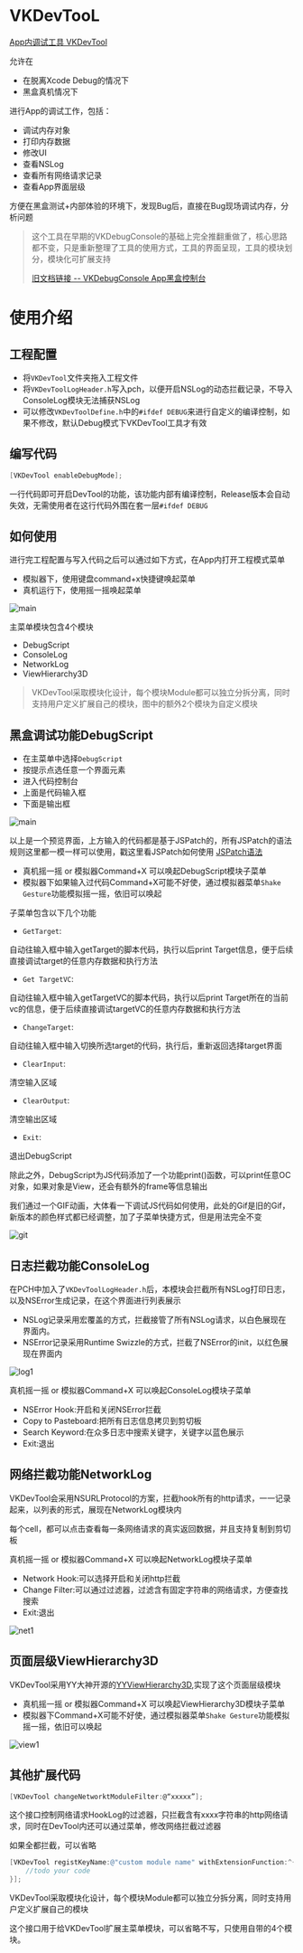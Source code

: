 # VKDevTooL

[App内调试工具 VKDevTool](https://github.com/Awhisper/VKDevTool)

允许在

- 在脱离Xcode Debug的情况下
- 黑盒真机情况下

进行App的调试工作，包括：

- 调试内存对象
- 打印内存数据
- 修改UI
- 查看NSLog
- 查看所有网络请求记录
- 查看App界面层级

方便在黑盒测试+内部体验的环境下，发现Bug后，直接在Bug现场调试内存，分析问题


>这个工具在早期的VKDebugConsole的基础上完全推翻重做了，核心思路都不变，只是重新整理了工具的使用方式，工具的界面呈现，工具的模块划分，模块化可扩展支持
>
>[旧文档链接 -- VKDebugConsole App黑盒控制台](http://awhisper.github.io/2016/05/22/VKDebugConsole-App%E9%BB%91%E7%9B%92%E6%8E%A7%E5%88%B6%E5%8F%B0/)

# 使用介绍
<!--more-->

## 工程配置

- 将`VKDevTool`文件夹拖入工程文件
- 将`VKDevToolLogHeader.h`写入pch，以便开启NSLog的动态拦截记录，不导入ConsoleLog模块无法捕获NSLog
- 可以修改`VKDevToolDefine.h`中的`#ifdef DEBUG`来进行自定义的编译控制，如果不修改，默认Debug模式下VKDevTool工具才有效

## 编写代码

```objectivec
[VKDevTool enableDebugMode];
```

一行代码即可开启DevTool的功能，该功能内部有编译控制，Release版本会自动失效，无需使用者在这行代码外围在套一层`#ifdef DEBUG`


## 如何使用

进行完工程配置与写入代码之后可以通过如下方式，在App内打开工程模式菜单

- 模拟器下，使用键盘command+x快捷键唤起菜单
- 真机运行下，使用摇一摇唤起菜单


![main](http://o7bhtwerg.bkt.clouddn.com/devtoolmain.jpeg)


主菜单模块包含4个模块
- DebugScript
- ConsoleLog
- NetworkLog
- ViewHierarchy3D

>VKDevTool采取模块化设计，每个模块Module都可以独立分拆分离，同时支持用户定义扩展自己的模块，图中的额外2个模块为自定义模块


## 黑盒调试功能DebugScript

- 在主菜单中选择`DebugScript`
- 按提示点选任意一个界面元素
- 进入代码控制台
- 上面是代码输入框
- 下面是输出框

![main](http://o7bhtwerg.bkt.clouddn.com/devscript1.jpeg)


以上是一个预览界面，上方输入的代码都是基于JSPatch的，所有JSPatch的语法规则这里都一模一样可以使用，戳这里看JSPatch如何使用 [JSPatch语法](https://github.com/bang590/JSPatch/wiki)

- 真机摇一摇 or 模拟器Command+X 可以唤起DebugScript模块子菜单
- 模拟器下如果输入过代码Command+X可能不好使，通过模拟器菜单`Shake Gesture`功能模拟摇一摇，依旧可以唤起

子菜单包含以下几个功能

- `GetTarget`:

自动往输入框中输入getTarget的脚本代码，执行以后print Target信息，便于后续直接调试target的任意内存数据和执行方法

- `Get TargetVC`:

自动往输入框中输入getTargetVC的脚本代码，执行以后print Target所在的当前vc的信息，便于后续直接调试targetVC的任意内存数据和执行方法

- `ChangeTarget`:

自动往输入框中输入切换所选target的代码，执行后，重新返回选择target界面

- `ClearInput`:

清空输入区域

- `ClearOutput`:

清空输出区域

- `Exit`:

退出DebugScript

除此之外，DebugScript为JS代码添加了一个功能print()函数，可以print任意OC对象，如果对象是View，还会有额外的frame等信息输出

我们通过一个GIF动画，大体看一下调试JS代码如何使用，此处的Gif是旧的Gif，新版本的颜色样式都已经调整，加了子菜单快捷方式，但是用法完全不变

![git](http://ww2.sinaimg.cn/mw690/678c3e91jw1f4cejgkcipg20900gfasa.gif)


## 日志拦截功能ConsoleLog

在PCH中加入了`VKDevToolLogHeader.h`后，本模块会拦截所有NSLog打印日志，以及NSError生成记录，在这个界面进行列表展示

- NSLog记录采用宏覆盖的方式，拦截接管了所有NSLog请求，以白色展现在界面内。
- NSError记录采用Runtime Swizzle的方式，拦截了NSError的init，以红色展现在界面内

![log1](http://o7bhtwerg.bkt.clouddn.com/debuglog2.jpeg)

真机摇一摇 or 模拟器Command+X 可以唤起ConsoleLog模块子菜单

- NSError Hook:开启和关闭NSError拦截
- Copy to Pasteboard:把所有日志信息拷贝到剪切板
- Search Keyword:在众多日志中搜索关键字，关键字以蓝色展示
- Exit:退出

## 网络拦截功能NetworkLog

VKDevTool会采用NSURLProtocol的方案，拦截hook所有的http请求，一一记录起来，以列表的形式，展现在NetworkLog模块内

每个cell，都可以点击查看每一条网络请求的真实返回数据，并且支持复制到剪切板

真机摇一摇 or 模拟器Command+X 可以唤起NetworkLog模块子菜单

- Network Hook:可以选择开启和关闭http拦截
- Change Filter:可以通过过滤器，过滤含有固定字符串的网络请求，方便查找搜索
- Exit:退出

![net1](http://o7bhtwerg.bkt.clouddn.com/devnet1.jpeg)

## 页面层级ViewHierarchy3D

VKDevTool采用YY大神开源的[YYViewHierarchy3D](https://github.com/ibireme/YYViewHierarchy3D),实现了这个页面层级模块

- 真机摇一摇 or 模拟器Command+X 可以唤起ViewHierarchy3D模块子菜单
- 模拟器下Command+X可能不好使，通过模拟器菜单`Shake Gesture`功能模拟摇一摇，依旧可以唤起

![view1](http://o7bhtwerg.bkt.clouddn.com/devview1.jpeg)

## 其他扩展代码

```objectivec
[VKDevTool changeNetworktModuleFilter:@“xxxxx”];
```
这个接口控制网络请求HookLog的过滤器，只拦截含有xxxx字符串的http网络请求，同时在DevTool内还可以通过菜单，修改网络拦截过滤器

如果全都拦截，可以省略


```objectivec
[VKDevTool registKeyName:@"custom module name" withExtensionFunction:^{
    //todo your code
}];
```
VKDevTool采取模块化设计，每个模块Module都可以独立分拆分离，同时支持用户定义扩展自己的模块

这个接口用于给VKDevTool扩展主菜单模块，可以省略不写，只使用自带的4个模块。
